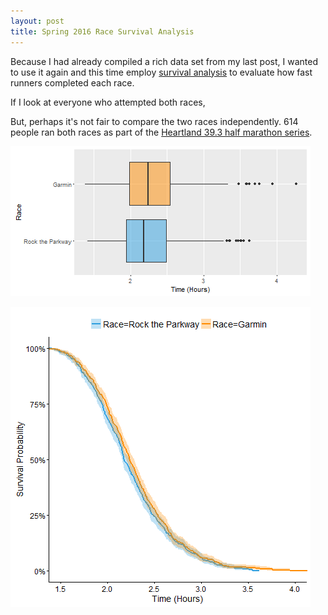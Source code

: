 ```yaml
---
layout: post
title: Spring 2016 Race Survival Analysis
---
```


Because I had already compiled a rich data set from my last post, I wanted to use it again and this time employ [survival analysis](https://en.wikipedia.org/wiki/Survival_analysis) to evaluate how fast runners completed each race.

If I look at everyone who attempted both races,


But, perhaps it's not fair to compare the two races independently. 614 people ran both races as part of the [Heartland 39.3 half marathon series](http://www.heartland393.com). 

![Box Plot](https://raw.githubusercontent.com/johnsug/johnsug.github.io/master/_posts/race_survival_analysis/2016-survival-boxplot.png)

![Survival Plot](https://raw.githubusercontent.com/johnsug/johnsug.github.io/master/_posts/race_survival_analysis/2016-survival-plot.png)


